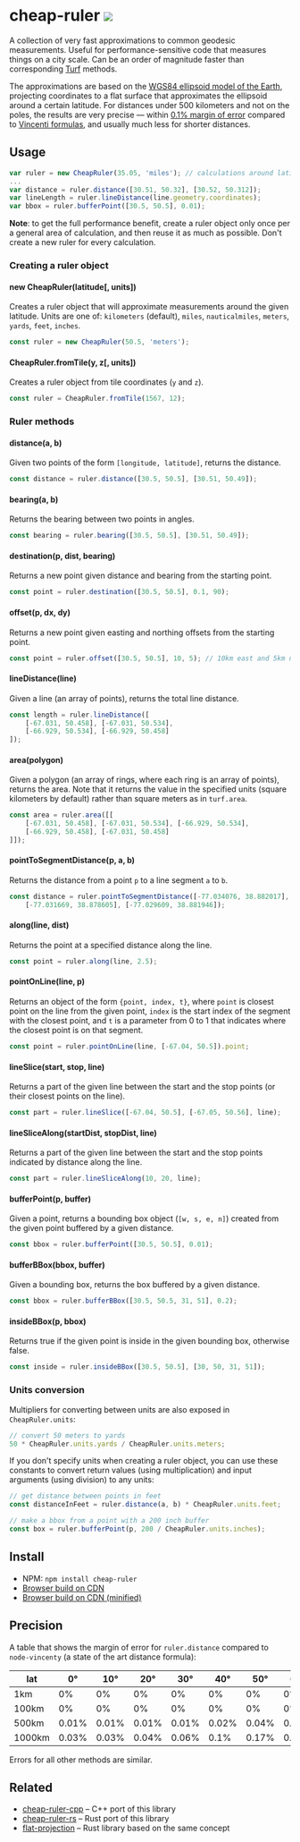 # cheap-ruler [![](https://img.shields.io/badge/simply-awesome-brightgreen.svg)](https://github.com/mourner/projects)

A collection of very fast approximations to common geodesic measurements.
Useful for performance-sensitive code that measures things on a city scale. Can be an order of magnitude faster than corresponding [Turf](http://turfjs.org/) methods.

The approximations are based on the [WGS84 ellipsoid model of the Earth](https://en.wikipedia.org/wiki/Earth_radius#Meridional), projecting coordinates to a flat surface that approximates the ellipsoid around a certain latitude.
For distances under 500 kilometers and not on the poles,
the results are very precise — within [0.1% margin of error](#precision)
compared to [Vincenti formulas](https://en.wikipedia.org/wiki/Vincenty%27s_formulae),
and usually much less for shorter distances.

## Usage

```js
var ruler = new CheapRuler(35.05, 'miles'); // calculations around latitude 35
...
var distance = ruler.distance([30.51, 50.32], [30.52, 50.312]);
var lineLength = ruler.lineDistance(line.geometry.coordinates);
var bbox = ruler.bufferPoint([30.5, 50.5], 0.01);
```

**Note**: to get the full performance benefit,
create a ruler object only once per a general area of calculation,
and then reuse it as much as possible.
Don't create a new ruler for every calculation.

### Creating a ruler object

#### new CheapRuler(latitude[, units])

Creates a ruler object that will approximate measurements around the given latitude.
Units are one of: `kilometers` (default), `miles`, `nauticalmiles`, `meters`, `yards`, `feet`, `inches`.

```js
const ruler = new CheapRuler(50.5, 'meters');
````

#### CheapRuler.fromTile(y, z[, units])

Creates a ruler object from tile coordinates (`y` and `z`).

```js
const ruler = CheapRuler.fromTile(1567, 12);
```

### Ruler methods

#### distance(a, b)

Given two points of the form `[longitude, latitude]`, returns the distance.

```js
const distance = ruler.distance([30.5, 50.5], [30.51, 50.49]);
```

#### bearing(a, b)

Returns the bearing between two points in angles.

```js
const bearing = ruler.bearing([30.5, 50.5], [30.51, 50.49]);
```

#### destination(p, dist, bearing)

Returns a new point given distance and bearing from the starting point.

```js
const point = ruler.destination([30.5, 50.5], 0.1, 90);
```

#### offset(p, dx, dy)

Returns a new point given easting and northing offsets from the starting point.

```js
const point = ruler.offset([30.5, 50.5], 10, 5); // 10km east and 5km north
```

#### lineDistance(line)

Given a line (an array of points), returns the total line distance.

```js
const length = ruler.lineDistance([
    [-67.031, 50.458], [-67.031, 50.534],
    [-66.929, 50.534], [-66.929, 50.458]
]);
```

#### area(polygon)

Given a polygon (an array of rings, where each ring is an array of points), returns the area.
Note that it returns the value in the specified units
(square kilometers by default) rather than square meters as in `turf.area`.

```js
const area = ruler.area([[
    [-67.031, 50.458], [-67.031, 50.534], [-66.929, 50.534],
    [-66.929, 50.458], [-67.031, 50.458]
]]);
```

#### pointToSegmentDistance(p, a, b)

Returns the distance from a point `p` to a line segment `a` to `b`.

```js
const distance = ruler.pointToSegmentDistance([-77.034076, 38.882017],
    [-77.031669, 38.878605], [-77.029609, 38.881946]);
````

#### along(line, dist)

Returns the point at a specified distance along the line.

```js
const point = ruler.along(line, 2.5);
```

#### pointOnLine(line, p)

Returns an object of the form `{point, index, t}`, where `point` is closest point on the line from the given point,
`index` is the start index of the segment with the closest point, and `t` is a parameter from 0 to 1 that indicates
where the closest point is on that segment.

```js
const point = ruler.pointOnLine(line, [-67.04, 50.5]).point;
```

#### lineSlice(start, stop, line)

Returns a part of the given line between the start and the stop points (or their closest points on the line).

```js
const part = ruler.lineSlice([-67.04, 50.5], [-67.05, 50.56], line);
```

#### lineSliceAlong(startDist, stopDist, line)

Returns a part of the given line between the start and the stop points indicated by distance along the line.

```js
const part = ruler.lineSliceAlong(10, 20, line);
```

#### bufferPoint(p, buffer)

Given a point, returns a bounding box object (`[w, s, e, n]`) created from the given point buffered by a given distance.

```js
const bbox = ruler.bufferPoint([30.5, 50.5], 0.01);
```

#### bufferBBox(bbox, buffer)

Given a bounding box, returns the box buffered by a given distance.

```js
const bbox = ruler.bufferBBox([30.5, 50.5, 31, 51], 0.2);
```

#### insideBBox(p, bbox)

Returns true if the given point is inside in the given bounding box, otherwise false.

```js
const inside = ruler.insideBBox([30.5, 50.5], [30, 50, 31, 51]);
```

### Units conversion

Multipliers for converting between units are also exposed in `CheapRuler.units`:

```js
// convert 50 meters to yards
50 * CheapRuler.units.yards / CheapRuler.units.meters;
```

If you don't specify units when creating a ruler object,
you can use these constants to convert return values (using multiplication)
and input arguments (using division) to any units:

```js
// get distance between points in feet
const distanceInFeet = ruler.distance(a, b) * CheapRuler.units.feet;

// make a bbox from a point with a 200 inch buffer
const box = ruler.bufferPoint(p, 200 / CheapRuler.units.inches);
```

## Install

- NPM: `npm install cheap-ruler`
- [Browser build on CDN](https://unpkg.com/cheap-ruler@3.0.1/cheap-ruler.js)
- [Browser build on CDN (minified)](https://unpkg.com/cheap-ruler@3.0.1/cheap-ruler.min.js)

## Precision

A table that shows the margin of error for `ruler.distance` compared to `node-vincenty`
(a state of the art distance formula):

| lat | 0&deg; | 10&deg; | 20&deg; | 30&deg; | 40&deg; | 50&deg; | 60&deg; | 70&deg; | 80&deg; |
| --- |  --- | --- | --- | --- | --- | --- | --- | --- | --- |
| 1km | 0% | 0% | 0% | 0% | 0% | 0% | 0% | 0% | 0% |
| 100km | 0% | 0% | 0% | 0% | 0% | 0% | 0% | 0.01% | 0.03% |
| 500km | 0.01% | 0.01% | 0.01% | 0.01% | 0.02% | 0.04% | 0.08% | 0.2% | 0.83% |
| 1000km | 0.03% | 0.03% | 0.04% | 0.06% | 0.1% | 0.17% | 0.33% | 0.8% | 3.38% |

Errors for all other methods are similar.

## Related

- [cheap-ruler-cpp](https://github.com/mapbox/cheap-ruler-cpp) – C++ port of this library
- [cheap-ruler-rs](https://github.com/vipera/cheap-ruler-rs) – Rust port of this library
- [flat-projection](https://github.com/Turbo87/flat-projection-rs) – Rust library based on the same concept
